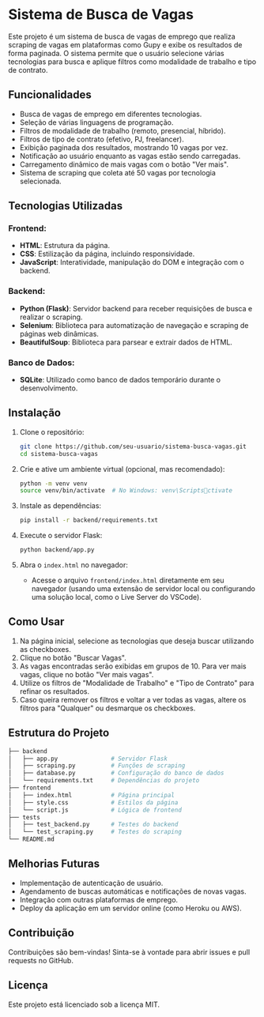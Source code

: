
# Sistema de Busca de Vagas

Este projeto é um sistema de busca de vagas de emprego que realiza scraping de vagas em plataformas como Gupy e exibe os resultados de forma paginada. O sistema permite que o usuário selecione várias tecnologias para busca e aplique filtros como modalidade de trabalho e tipo de contrato. 

## Funcionalidades

- Busca de vagas de emprego em diferentes tecnologias.
- Seleção de várias linguagens de programação.
- Filtros de modalidade de trabalho (remoto, presencial, híbrido).
- Filtros de tipo de contrato (efetivo, PJ, freelancer).
- Exibição paginada dos resultados, mostrando 10 vagas por vez.
- Notificação ao usuário enquanto as vagas estão sendo carregadas.
- Carregamento dinâmico de mais vagas com o botão "Ver mais".
- Sistema de scraping que coleta até 50 vagas por tecnologia selecionada.

## Tecnologias Utilizadas

### Frontend:
- **HTML**: Estrutura da página.
- **CSS**: Estilização da página, incluindo responsividade.
- **JavaScript**: Interatividade, manipulação do DOM e integração com o backend.

### Backend:
- **Python (Flask)**: Servidor backend para receber requisições de busca e realizar o scraping.
- **Selenium**: Biblioteca para automatização de navegação e scraping de páginas web dinâmicas.
- **BeautifulSoup**: Biblioteca para parsear e extrair dados de HTML.

### Banco de Dados:
- **SQLite**: Utilizado como banco de dados temporário durante o desenvolvimento.

## Instalação

1. Clone o repositório:
    ```bash
    git clone https://github.com/seu-usuario/sistema-busca-vagas.git
    cd sistema-busca-vagas
    ```

2. Crie e ative um ambiente virtual (opcional, mas recomendado):
    ```bash
    python -m venv venv
    source venv/bin/activate  # No Windows: venv\Scriptsctivate
    ```

3. Instale as dependências:
    ```bash
    pip install -r backend/requirements.txt
    ```

4. Execute o servidor Flask:
    ```bash
    python backend/app.py
    ```

5. Abra o `index.html` no navegador:
    - Acesse o arquivo `frontend/index.html` diretamente em seu navegador (usando uma extensão de servidor local ou configurando uma solução local, como o Live Server do VSCode).

## Como Usar

1. Na página inicial, selecione as tecnologias que deseja buscar utilizando as checkboxes.
2. Clique no botão "Buscar Vagas".
3. As vagas encontradas serão exibidas em grupos de 10. Para ver mais vagas, clique no botão "Ver mais vagas".
4. Utilize os filtros de "Modalidade de Trabalho" e "Tipo de Contrato" para refinar os resultados.
5. Caso queira remover os filtros e voltar a ver todas as vagas, altere os filtros para "Qualquer" ou desmarque os checkboxes.

## Estrutura do Projeto

```bash
├── backend
│   ├── app.py               # Servidor Flask
│   ├── scraping.py          # Funções de scraping
│   ├── database.py          # Configuração do banco de dados
│   └── requirements.txt     # Dependências do projeto
├── frontend
│   ├── index.html           # Página principal
│   ├── style.css            # Estilos da página
│   └── script.js            # Lógica de frontend
├── tests
│   ├── test_backend.py      # Testes do backend
│   └── test_scraping.py     # Testes do scraping
└── README.md
```

## Melhorias Futuras

- Implementação de autenticação de usuário.
- Agendamento de buscas automáticas e notificações de novas vagas.
- Integração com outras plataformas de emprego.
- Deploy da aplicação em um servidor online (como Heroku ou AWS).

## Contribuição

Contribuições são bem-vindas! Sinta-se à vontade para abrir issues e pull requests no GitHub.

## Licença

Este projeto está licenciado sob a licença MIT.
